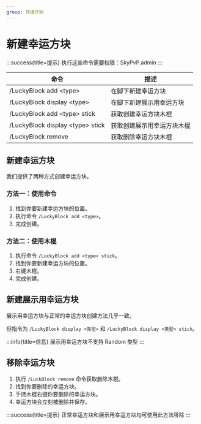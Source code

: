 ```yaml
---
group: 快速开始
---
```


# 新建幸运方块

:::success{title=提示}
执行这些命令需要权限：SkyPvP.admin
:::

| 命令                              | 描述                       |
| --------------------------------- | -------------------------- |
| /LuckyBlock add \<type>           | 在脚下新建幸运方块         |
| /LuckyBlock display \<type>       | 在脚下新建展示用幸运方块   |
| /LuckyBlock add \<type> stick     | 获取创建幸运方块木棍       |
| /LuckyBlock display \<type> stick | 获取创建展示用幸运方块木棍 |
| /LuckyBlock remove                | 获取删除幸运方块木棍       |

## 新建幸运方块

我们提供了两种方式创建幸运方块。

### 方法一：使用命令

1. 找到你要新建幸运方块的位置。
2. 执行命令 `/LuckyBlock add <type>`。
3. 完成创建。

### 方法二：使用木棍

1. 执行命令 `/LuckyBlock add <type> stick`。
2. 找到你要新建幸运方块的位置。
3. 右键木棍。
4. 完成创建。

## 新建展示用幸运方块

展示用幸运方块与正常的幸运方块创建方法几乎一致。

但指令为 `/LuckyBlock display <类型>` 和 `/LuckyBlock display <类型> stick`。

:::info{title=信息}
展示用幸运方块不支持 Random 类型
:::

## 移除幸运方块

1. 执行 `/LuckBlock remove` 命令获取删除木棍。
2. 找到你要删除的幸运方块。
3. 手持木棍右键你要删除的幸运方块。
4. 幸运方块会立刻被删除并保存。

:::success{title=提示}
正常幸运方块和展示用幸运方块均可使用此方法移除
:::
